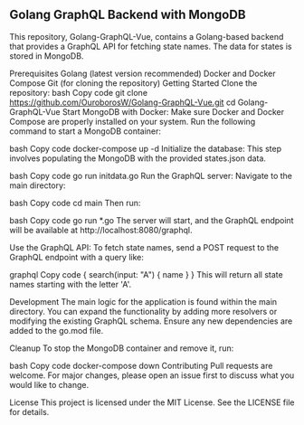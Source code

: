 ## Golang GraphQL Backend with MongoDB
This repository, Golang-GraphQL-Vue, contains a Golang-based backend that provides a GraphQL API for fetching state names. The data for states is stored in MongoDB.

Prerequisites
Golang (latest version recommended)
Docker and Docker Compose
Git (for cloning the repository)
Getting Started
Clone the repository:
bash
Copy code
git clone https://github.com/OuroborosW/Golang-GraphQL-Vue.git
cd Golang-GraphQL-Vue
Start MongoDB with Docker:
Make sure Docker and Docker Compose are properly installed on your system. Run the following command to start a MongoDB container:

bash
Copy code
docker-compose up -d
Initialize the database:
This step involves populating the MongoDB with the provided states.json data.

bash
Copy code
go run initdata.go
Run the GraphQL server:
Navigate to the main directory:

bash
Copy code
cd main
Then run:

bash
Copy code
go run *.go
The server will start, and the GraphQL endpoint will be available at http://localhost:8080/graphql.

Use the GraphQL API:
To fetch state names, send a POST request to the GraphQL endpoint with a query like:

graphql
Copy code
{
  search(input: "A") {
    name
  }
}
This will return all state names starting with the letter 'A'.

Development
The main logic for the application is found within the main directory. You can expand the functionality by adding more resolvers or modifying the existing GraphQL schema. Ensure any new dependencies are added to the go.mod file.

Cleanup
To stop the MongoDB container and remove it, run:

bash
Copy code
docker-compose down
Contributing
Pull requests are welcome. For major changes, please open an issue first to discuss what you would like to change.

License
This project is licensed under the MIT License. See the LICENSE file for details.

